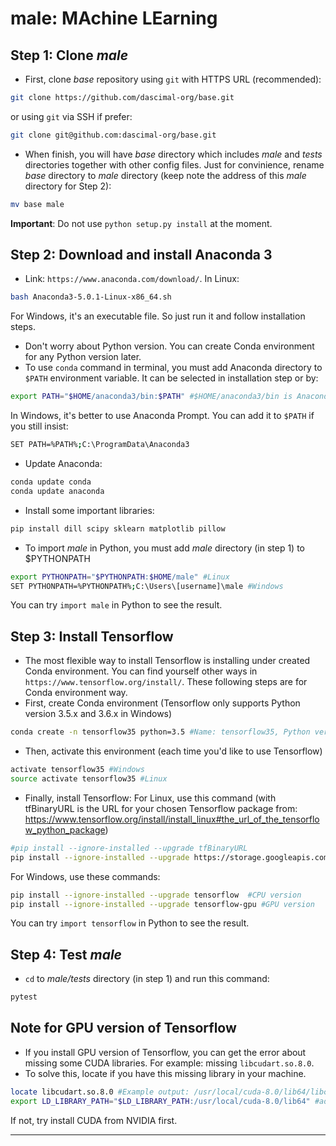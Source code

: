 # male: MAchine LEarning

## Step 1: Clone *male*

- First, clone *base* repository using `git` with HTTPS URL (recommended):
```sh
git clone https://github.com/dascimal-org/base.git
```
or using `git` via SSH if prefer:
```sh
git clone git@github.com:dascimal-org/base.git
```
- When finish, you will have *base* directory which includes *male* and *tests* directories together with other config files. Just for convinience, rename *base* directory to *male* directory (keep note the address of this *male* directory for Step 2):
```sh
mv base male
```
**Important**: Do not use `python setup.py install` at the moment.

## Step 2: Download and install Anaconda 3 
- Link: `https://www.anaconda.com/download/`. In Linux:
```sh
bash Anaconda3-5.0.1-Linux-x86_64.sh
```
For Windows, it's an executable file. So just run it and follow installation steps.
- Don't worry about Python version. You can create Conda environment for any Python version later.
- To use `conda` command in terminal, you must add Anaconda directory to `$PATH` environment variable. It can be selected in installation step or by:
```sh
export PATH="$HOME/anaconda3/bin:$PATH" #$HOME/anaconda3/bin is Anaconda directory
```
In Windows, it's better to use Anaconda Prompt. You can add it to `$PATH` if you still insist:
```sh
SET PATH=%PATH%;C:\ProgramData\Anaconda3
```

- Update Anaconda:
```sh
conda update conda
conda update anaconda
```
- Install some important libraries:
```sh
pip install dill scipy sklearn matplotlib pillow
```

- To import *male* in Python, you must add *male* directory (in step 1) to $PYTHONPATH
```sh
export PYTHONPATH="$PYTHONPATH:$HOME/male" #Linux
SET PYTHONPATH=%PYTHONPATH%;C:\Users\[username]\male #Windows
```
You can try `import male` in Python to see the result.

## Step 3: Install Tensorflow

- The most flexible way to install Tensorflow is installing under created Conda environment. You can find yourself other ways in `https://www.tensorflow.org/install/`. These following steps are for Conda environment way.
- First, create Conda environment (Tensorflow only supports Python version 3.5.x and 3.6.x in Windows)
```sh
conda create -n tensorflow35 python=3.5 #Name: tensorflow35, Python version: 3.5
```

- Then, activate this environment (each time you'd like to use Tensorflow)
```sh
activate tensorflow35 #Windows
source activate tensorflow35 #Linux
```

- Finally, install Tensorflow: For Linux, use this command (with tfBinaryURL is the URL for your chosen Tensorflow package from: https://www.tensorflow.org/install/install_linux#the_url_of_the_tensorflow_python_package) 
```sh
#pip install --ignore-installed --upgrade tfBinaryURL
pip install --ignore-installed --upgrade https://storage.googleapis.com/tensorflow/linux/gpu/tensorflow_gpu-1.4.0-cp35-cp35m-linux_x86_64.whl #example for Python 3.5 GPU
```
For Windows, use these commands:
```sh
pip install --ignore-installed --upgrade tensorflow  #CPU version
pip install --ignore-installed --upgrade tensorflow-gpu #GPU version
```
You can try `import tensorflow` in Python to see the result.

## Step 4: Test *male*

- `cd` to *male/tests* directory (in step 1) and run this command:
```sh
pytest
```

## Note for GPU version of Tensorflow
- If you install GPU version of Tensorflow, you can get the error about missing some CUDA libraries. For example: missing `libcudart.so.8.0`.
- To solve this, locate if you have this missing library in your machine. 
```sh
locate libcudart.so.8.0 #Example output: /usr/local/cuda-8.0/lib64/libcudart.so.8.0
export LD_LIBRARY_PATH="$LD_LIBRARY_PATH:/usr/local/cuda-8.0/lib64" #add this directory to LD_LIBRARY_PATH)
```

If not, try install CUDA from NVIDIA first.

------------------
